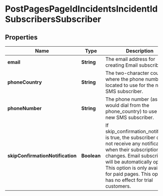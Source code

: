 

# PostPagesPageIdIncidentsIncidentIdSubscribersSubscriber


## Properties

Name | Type | Description | Notes
------------ | ------------- | ------------- | -------------
**email** | **String** | The email address for creating Email subscribers. |  [optional]
**phoneCountry** | **String** | The two-character country where the phone number is located to use for the new SMS subscriber. |  [optional]
**phoneNumber** | **String** | The phone number (as you would dial from the phone_country) to use for the new SMS subscriber. |  [optional]
**skipConfirmationNotification** | **Boolean** | If skip_confirmation_notification is true, the subscriber does not receive any notifications when their subscription changes. Email subscribers will be automatically opted in. This option is only available for paid pages. This option has no effect for trial customers. |  [optional]



